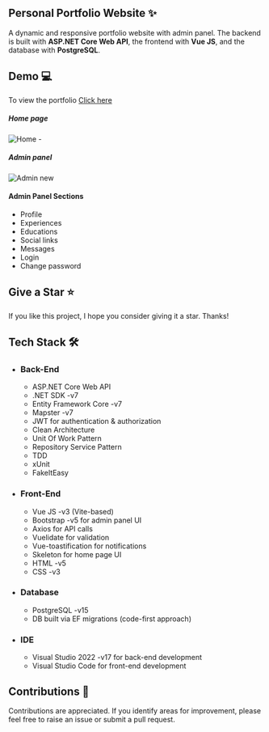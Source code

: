 <h2> Personal Portfolio Website ✨ </h2>

A dynamic and responsive portfolio website with admin panel. The backend is built with **ASP.NET Core Web API**, the frontend with **Vue JS**, and the database with **PostgreSQL**.

<h2>Demo 💻 </h2>

To view the portfolio [Click here](http://www.sara-rasoulian.ir/)

<h5>Home page</h5>

![Home -](https://github.com/SaraRasoulian/DotNet-Vue-Portfolio-Website/assets/51083712/b2872aeb-51c0-4452-8e6d-f7df9892b33c)

<h5>Admin panel</h5>

![Admin new](https://github.com/SaraRasoulian/DotNet-Vue-Portfolio-Website/assets/51083712/dbd59886-8985-4481-8e93-1dedbf5b2219)


<h4>Admin Panel Sections </h4>

* Profile
* Experiences
* Educations
* Social links
* Messages
* Login
* Change password


<h2>Give a Star ⭐ </h2>
<p>If you like this project, I hope you consider giving it a star. Thanks!</p>


<h2>Tech Stack 🛠️ </h2>

- ###	Back-End
  -	ASP.NET Core Web API
  - .NET SDK -v7
  - Entity Framework Core -v7
  - Mapster -v7
  - JWT for authentication & authorization
  - Clean Architecture
  - Unit Of Work Pattern
  - Repository Service Pattern
  - TDD
  - xUnit
  - FakeItEasy

- ### Front-End 
  - Vue JS -v3 (Vite-based)
  - Bootstrap -v5 for admin panel UI
  - Axios for API calls
  - Vuelidate for validation
  - Vue-toastification for notifications
  - Skeleton for home page UI
  - HTML -v5
  - CSS -v3
 
- ### Database
  - PostgreSQL -v15
  - DB built via EF migrations (code-first approach)
 
- ### IDE
  - Visual Studio 2022 -v17 for back-end development
  - Visual Studio Code for front-end development

<h2>Contributions 🤝</h2>
<p>Contributions are appreciated. If you identify areas for improvement, please feel free to raise an issue or submit a pull request.</p>

